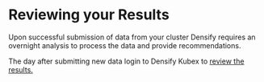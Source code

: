 # Reviewing your Results

Upon successful submission of data from your cluster Densify requires an overnight analysis to process the data and provide recommendations. &#x20;

The day after submitting new data login to Densify Kubex to [review the results.](../using-kubex/)
